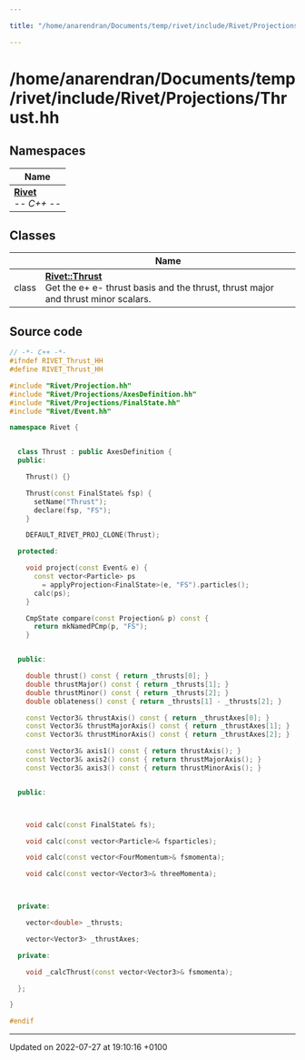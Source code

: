 ```yaml
---

title: "/home/anarendran/Documents/temp/rivet/include/Rivet/Projections/Thrust.hh"

---
```


# /home/anarendran/Documents/temp/rivet/include/Rivet/Projections/Thrust.hh



## Namespaces

| Name           |
| -------------- |
| **[Rivet](http://example.org/namespaces/namespacerivet/)** <br>-*- C++ -*-  |

## Classes

|                | Name           |
| -------------- | -------------- |
| class | **[Rivet::Thrust](http://example.org/classes/classrivet_1_1thrust/)** <br>Get the e+ e- thrust basis and the thrust, thrust major and thrust minor scalars.  |




## Source code

```cpp
// -*- C++ -*-
#ifndef RIVET_Thrust_HH
#define RIVET_Thrust_HH

#include "Rivet/Projection.hh"
#include "Rivet/Projections/AxesDefinition.hh"
#include "Rivet/Projections/FinalState.hh"
#include "Rivet/Event.hh"

namespace Rivet {


  class Thrust : public AxesDefinition {
  public:

    Thrust() {}

    Thrust(const FinalState& fsp) {
      setName("Thrust");
      declare(fsp, "FS");
    }

    DEFAULT_RIVET_PROJ_CLONE(Thrust);

  protected:

    void project(const Event& e) {
      const vector<Particle> ps
        = applyProjection<FinalState>(e, "FS").particles();
      calc(ps);
    }

    CmpState compare(const Projection& p) const {
      return mkNamedPCmp(p, "FS");
    }


  public:

    double thrust() const { return _thrusts[0]; }
    double thrustMajor() const { return _thrusts[1]; }
    double thrustMinor() const { return _thrusts[2]; }
    double oblateness() const { return _thrusts[1] - _thrusts[2]; }

    const Vector3& thrustAxis() const { return _thrustAxes[0]; }
    const Vector3& thrustMajorAxis() const { return _thrustAxes[1]; }
    const Vector3& thrustMinorAxis() const { return _thrustAxes[2]; }

    const Vector3& axis1() const { return thrustAxis(); }
    const Vector3& axis2() const { return thrustMajorAxis(); }
    const Vector3& axis3() const { return thrustMinorAxis(); }


  public:



    void calc(const FinalState& fs);

    void calc(const vector<Particle>& fsparticles);

    void calc(const vector<FourMomentum>& fsmomenta);

    void calc(const vector<Vector3>& threeMomenta);



  private:

    vector<double> _thrusts;

    vector<Vector3> _thrustAxes;

  private:

    void _calcThrust(const vector<Vector3>& fsmomenta);

  };

}

#endif
```


-------------------------------

Updated on 2022-07-27 at 19:10:16 +0100
